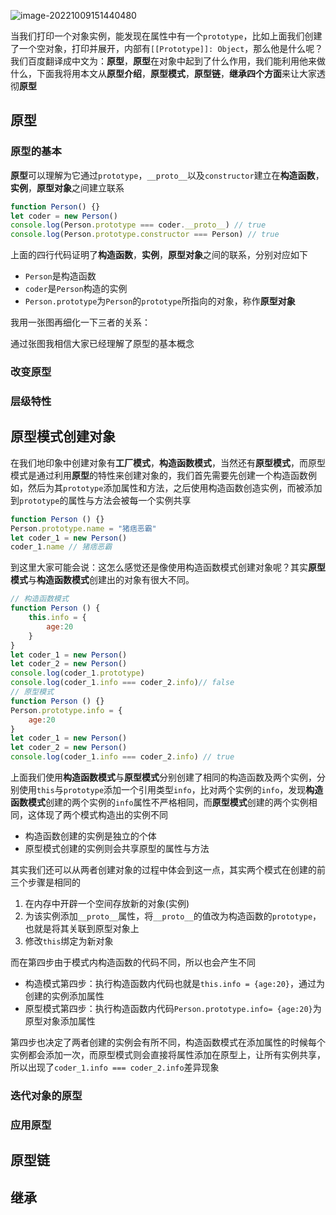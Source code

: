 ![image-20221009151440480](C:\Users\hogsk\AppData\Roaming\Typora\typora-user-images\image-20221009151440480.png)



当我们打印一个对象实例，能发现在属性中有一个`prototype`，比如上面我们创建了一个空对象，打印并展开，内部有`[[Prototype]]: Object`，那么他是什么呢？我们百度翻译成中文为：**原型**，**原型**在对象中起到了什么作用，我们能利用他来做什么，下面我将用本文从**原型介绍**，**原型模式**，**原型链**，**继承四个方面**来让大家透彻**原型**

## 原型

### 原型的基本

**原型**可以理解为它通过`prototype`，`__proto__`以及`constructor`建立在**构造函数**，**实例**，**原型对象**之间建立联系

```js
function Person() {}
let coder = new Person()
console.log(Person.prototype === coder.__proto__) // true
console.log(Person.prototype.constructor === Person) // true
```

上面的四行代码证明了**构造函数**，**实例**，**原型对象**之间的联系，分别对应如下

- `Person`是构造函数
- `coder`是`Person`构造的实例
- `Person.prototype`为`Person`的`prototype`所指向的对象，称作**原型对象**

我用一张图再细化一下三者的关系：



通过张图我相信大家已经理解了原型的基本概念

### 改变原型



### 层级特性

## 原型模式创建对象

在我们地印象中创建对象有**工厂模式**，**构造函数模式**，当然还有**原型模式**，而原型模式是通过利用**原型**的特性来创建对象的，我们首先需要先创建一个构造函数例如，然后为其`prototype`添加属性和方法，之后使用构造函数创造实例，而被添加到`prototype`的属性与方法会被每一个实例共享

```js
function Person () {}
Person.prototype.name = "猪痞恶霸"
let coder_1 = new Person()
coder_1.name // 猪痞恶霸
```

到这里大家可能会说：这怎么感觉还是像使用构造函数模式创建对象呢？其实**原型模式**与**构造函数模式**创建出的对象有很大不同。

```js
// 构造函数模式
function Person () {
    this.info = {
        age:20
    }
}
let coder_1 = new Person()
let coder_2 = new Person()
console.log(coder_1.prototype)
console.log(coder_1.info === coder_2.info)// false
// 原型模式
function Person () {}
Person.prototype.info = {
    age:20
}
let coder_1 = new Person()
let coder_2 = new Person()
console.log(coder_1.info === coder_2.info) // true
```

上面我们使用**构造函数模式**与**原型模式**分别创建了相同的构造函数及两个实例，分别使用`this`与`prototype`添加一个引用类型`info`，比对两个实例的`info`，发现**构造函数模式**创建的两个实例的`info`属性不严格相同，而**原型模式**创建的两个实例相同，这体现了两个模式构造出的实例不同

- 构造函数创建的实例是独立的个体
- 原型模式创建的实例则会共享原型的属性与方法

其实我们还可以从两者创建对象的过程中体会到这一点，其实两个模式在创建的前三个步骤是相同的

1. 在内存中开辟一个空间存放新的对象(实例)
2. 为该实例添加`__proto__`属性，将`__proto__`的值改为构造函数的`prototype`，也就是将其关联到原型对象上
3. 修改`this`绑定为新对象

而在第四步由于模式内构造函数的代码不同，所以也会产生不同

- 构造模式第四步：执行构造函数内代码也就是`this.info = {age:20}`，通过为创建的实例添加属性
- 原型模式第四步：执行构造函数内代码`Person.prototype.info= {age:20}`为原型对象添加属性

第四步也决定了两者创建的实例会有所不同，构造函数模式在添加属性的时候每个实例都会添加一次，而原型模式则会直接将属性添加在原型上，让所有实例共享，所以出现了`coder_1.info === coder_2.info`差异现象





### 迭代对象的原型



### 应用原型



## 原型链



## 继承

